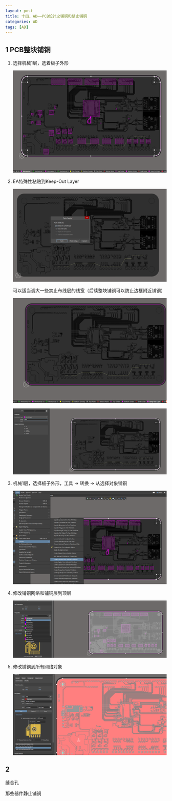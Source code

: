 ```yaml
---
layout: post
title: 十四、AD——PCB设计之铺铜和禁止铺铜
categories: AD
tags: [AD]
---
```


## 1 PCB整块铺铜

1. 选择机械1层，选着板子外形

    ![alt text](image.png)

2. EA特殊性粘贴到Keep-Out Layer

    ![alt text](image-1.png)

    可以适当调大一些禁止布线层的线宽（后续整块铺铜可以防止边框附近铺铜）

    ![alt text](image-2.png)

    ![alt text](image-3.png)

3. 机械1层，选择板子外形，工具 -> 转换 -> 从选择对象铺铜

    ![alt text](image-4.png)

4. 修改铺铜网络和铺铜层到顶层

    ![alt text](image-5.png)

5. 修改铺铜到所有网络对象

    ![alt text](image-6.png)

## 2 

缝合孔

那些器件静止铺铜